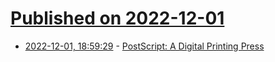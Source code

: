# [Published on 2022-12-01](index.md)

* [2022-12-01, 18:59:29](https://news.ycombinator.com/item?id=33820907) - [PostScript: A Digital Printing Press](https://computerhistory.org/blog/postscript-a-digital-printing-press/)
